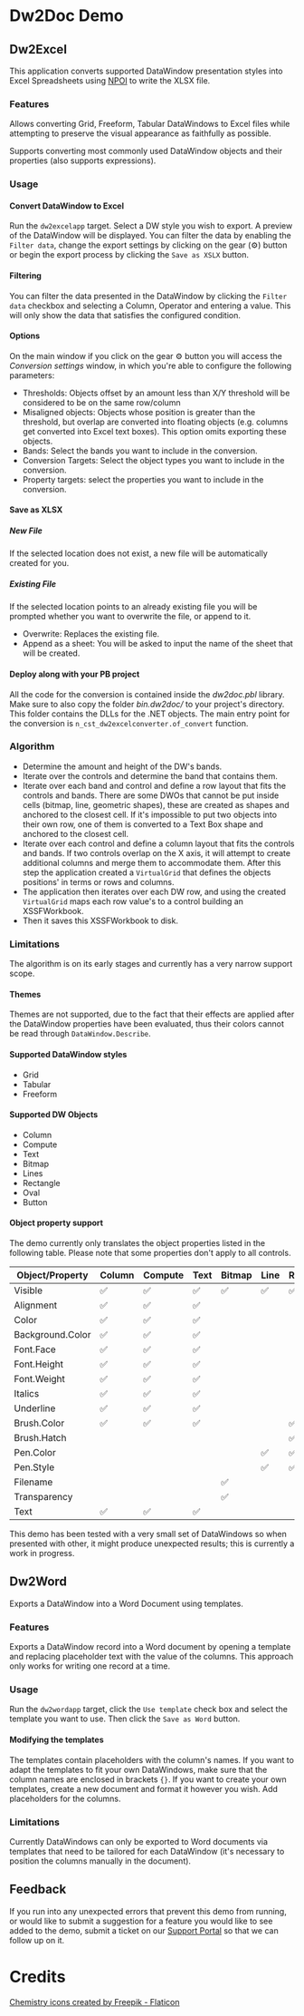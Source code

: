 # Dw2Doc Demo

## Dw2Excel

This application converts supported DataWindow presentation styles into Excel Spreadsheets using [NPOI](https://github.com/nissl-lab/npoi) to write the XLSX file.

### Features

Allows converting Grid, Freeform, Tabular DataWindows to Excel files while attempting to preserve the visual appearance as faithfully as possible.

Supports converting most commonly used DataWindow objects and their properties (also supports expressions). 

### Usage

#### Convert DataWindow to Excel

Run the `dw2excelapp` target. Select a DW style you wish to export. A preview of the DataWindow will be displayed. You can filter the data by enabling the `Filter data`, change the export settings by clicking on the gear (⚙️) button or begin the export process by clicking the `Save as XSLX` button.

#### Filtering 

You can filter the data presented in the DataWindow by clicking the `Filter data` checkbox and selecting a Column, Operator and entering a value. This will only show the data that satisfies the configured condition.

#### Options

On the main window if you click on the gear ⚙️ button you will access the *Conversion settings* window, in which you're able to configure the following parameters:

- Thresholds: Objects offset by an amount less than X/Y threshold will be considered to be on the same row/column
- Misaligned objects: Objects whose position is greater than the threshold, but overlap are converted into floating objects (e.g. columns get converted into Excel text boxes). This option omits exporting these objects.
- Bands: Select the bands you want to include in the conversion.
- Conversion Targets: Select the object types you want to include in the conversion.
- Property targets: select the properties you want to include in the conversion. 

#### Save as XLSX

##### New File

If the selected location does not exist, a new file will be automatically created for you.

##### Existing File

If the selected location points to an already existing file you will be prompted whether you want to overwrite the file, or append to it.

- Overwrite: Replaces the existing file. 
- Append as a sheet: You will be asked to input the name of the sheet that will be created.

#### Deploy along with your PB project

All the code for the conversion is contained inside the *dw2doc.pbl* library. Make sure to also copy the folder *bin.dw2doc/* to your project's directory. This folder contains the DLLs for the .NET objects. The main entry point for the conversion is `n_cst_dw2excelconverter.of_convert` function.

### Algorithm

- Determine the amount and height of the DW's bands.
- Iterate over the controls and determine the band that contains them.
- Iterate over each band and control and define a row layout that fits the controls and bands. There are some DWOs that cannot be put inside cells (bitmap, line, geometric shapes), these are created as shapes and anchored to the closest cell. If it's impossible to put two objects into their own row, one of them is converted to a Text Box shape and anchored to the closest cell.
- Iterate over each control and define a column layout that fits the controls and bands. If two controls overlap on the X axis, it will attempt to create additional columns and merge them to accommodate them. After this step the application created a `VirtualGrid` that defines the objects positions' in terms or rows and columns.
- The application then iterates over each DW row, and using the created `VirtualGrid` maps each row value's to a control building an XSSFWorkbook.
- Then it saves this XSSFWorkbook to disk.

### Limitations

The algorithm is on its early stages and currently has a very narrow support scope. 

#### Themes

Themes are not supported, due to the fact that their effects are applied after the DataWindow properties have been evaluated, thus their colors cannot be read through `DataWindow.Describe`. 

#### Supported DataWindow styles

- Grid
- Tabular
- Freeform

#### Supported DW Objects

- Column
- Compute
- Text
- Bitmap
- Lines
- Rectangle
- Oval
- Button

#### Object property support

The demo currently only translates the object properties listed in the following table. Please note that some properties don't apply to all controls.

| Object/Property  | Column | Compute | Text | Bitmap | Line | Rectangle | Oval | Button |
| ---------------- | ------ | ------- | ---- | ------ | ---- | --------- | ---- | ------ |
| Visible          | ✅      | ✅       | ✅    | ✅      | ✅    | ✅         | ✅    | ✅      |
| Alignment        | ✅      | ✅       | ✅    |        |      |           |      |        |
| Color            | ✅      | ✅       | ✅    |        |      |           |      |        |
| Background.Color | ✅      | ✅       | ✅    |        |      |           |      |        |
| Font.Face        | ✅      | ✅       | ✅    |        |      |           |      |        |
| Font.Height      | ✅      | ✅       | ✅    |        |      |           |      |        |
| Font.Weight      | ✅      | ✅       | ✅    |        |      |           |      |        |
| Italics          | ✅      | ✅       | ✅    |        |      |           |      |        |
| Underline        | ✅      | ✅       | ✅    |        |      |           |      |        |
| Brush.Color      | ✅      | ✅       | ✅    |        |      | ✅         | ✅    |        |
| Brush.Hatch      |        |         |      |        |      | ✅         | ✅    |        |
| Pen.Color        |        |         |      |        | ✅    | ✅         | ✅    |        |
| Pen.Style        |        |         |      |        | ✅    | ✅         | ✅    |        |
| Filename         |        |         |      | ✅      |      |           |      |        |
| Transparency     |        |         |      | ✅      |      |           |      |        |
| Text             | ✅      | ✅       | ✅    |        |      |           |      | ✅      |



This demo has been tested with a very small set of DataWindows so when presented with other, it might produce unexpected results; this is currently a work in progress.



## Dw2Word

Exports a DataWindow into a Word Document using templates.

### Features

Exports a DataWindow record into a Word document by opening a template and replacing placeholder text with the value of the columns. This approach only works for writing one record at a time.

### Usage

Run the `dw2wordapp` target, click the `Use template` check box and select the template you want to use. Then click the `Save as Word` button.

#### Modifying the templates

The templates contain placeholders with the column's names. If you want to adapt the templates to fit your own DataWindows, make sure that the column names are enclosed in brackets `{}`.
If you want to create your own templates, create a new document and format it however you wish. Add placeholders for the columns.

### Limitations

Currently DataWindows can only be exported to Word documents via templates that need to be tailored for each DataWindow (it's necessary to position the columns manually in the document).

## Feedback

If you run into any unexpected errors that prevent this demo from running, or would like to submit a suggestion for a feature you would like to see added to the demo, submit a ticket on our [Support Portal](https://www.appeon.com/standardsupport/) so that we can follow up on it.

# Credits

[Chemistry icons created by Freepik - Flaticon](https://www.flaticon.com/free-icons/chemistry)
